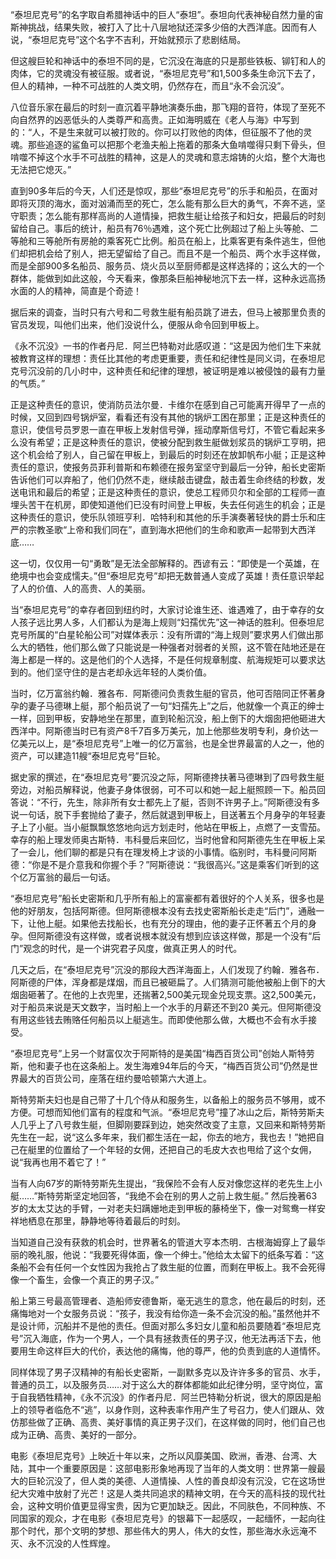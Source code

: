 “泰坦尼克号”的名字取自希腊神话中的巨人“泰坦”。泰坦向代表神秘自然力量的宙斯神挑战，结果失败，被打入了比十八层地狱还深多少倍的大西洋底。因而有人说，“泰坦尼克号”这个名字不吉利，开始就预示了悲剧结局。

但这艘巨轮和神话中的泰坦不同的是，它沉没在海底的只是那些铁板、铆钉和人的肉体，它的灵魂没有被征服。或者说，“泰坦尼克号”和1,500多条生命沉下去了，但人的精神，一种不可战胜的人类文明，仍然存在，而且“永不会沉没”。

八位音乐家在最后的时刻一直沉着平静地演奏乐曲，那飞翔的音符，体现了至死不向自然界的凶恶低头的人类尊严和高贵。正如海明威在《老人与海》中写到的：“人，不是生来就可以被打败的。你可以打败他的肉体，但征服不了他的灵魂。那些追逐的鲨鱼可以把那个老渔夫船上拖着的那条大鱼啃噬得只剩下骨头，但啃噬不掉这个水手不可战胜的精神，这是人的灵魂和意志熔铸的火焰，整个大海也无法把它熄灭。”

直到90多年后的今天，人们还是惊叹，那些“泰坦尼克号”的乐手和船员，在面对即将灭顶的海水，面对汹涌而至的死亡，怎么能有那么巨大的勇气，不奔不逃，坚守职责；怎么能有那样高尚的人道情操，把救生艇让给孩子和妇女，把最后的时刻留给自己。事后的统计，船员有76％遇难，这个死亡比例超过了船上头等舱、二等舱和三等舱所有房舱的乘客死亡比例。船员在船上，比乘客更有条件逃生，但他们却把机会给了别人，把无望留给了自己。而且不是一个船员、两个水手这样做，而是全部900多名船员、服务员、烧火员以至厨师都是这样选择的；这么大的一个群体，能做到如此这般，今天看来，像那条巨船神秘地沉下去一样，这种永远高扬水面的人的精神，简直是个奇迹！

据后来的调查，当时只有六号和二号救生艇有船员跳了进去，但马上被那里负责的官员发现，叫他们出来，他们没说什么，便服从命令回到甲板上。

《永不沉没》一书的作者丹尼．阿兰巴特勒对此感叹道：“这是因为他们生下来就被教育这样的理想：责任比其他的考虑更重要，责任和纪律性是同义词，在泰坦尼克号沉没前的几小时中，这种责任和纪律的理想，被证明是难以被侵蚀的最有力量的气质。”

正是这种责任的意识，使消防员法尔曼．卡维尔在感到自己可能离开得早了一点的时候，又回到四号锅炉室，看看还有没有其他的锅炉工困在那里；正是这种责任的意识，使信号员罗恩一直在甲板上发射信号弹，摇动摩斯信号灯，不管它看起来多么没有希望；正是这种责任的意识，使被分配到救生艇做划浆员的锅炉工亨明，把这个机会给了别人，自己留在甲板上，到最后的时刻还在放卸帆布小艇；正是这种责任的意识，使报务员菲利普斯和布赖德在报务室坚守到最后一分钟，船长史密斯告诉他们可以弃船了，他们仍然不走，继续敲击键盘，敲击着生命终结的秒数，发送电讯和最后的希望；正是这种责任的意识，使总工程师贝尔和全部的工程师一直埋头苦干在机房，即使知道他们已没有时间登上甲板，失去任何逃生的机会；正是这种责任的意识，使乐队领班亨利．哈特利和其他的乐手演奏著轻快的爵士乐和庄严的宗教圣歌“上帝和我们同在”，直到海水把他们的生命和歌声一起带到大西洋底……

这一切，仅仅用一句“勇敢”是无法全部解释的。西谚有云：“即使是一个英雄，在绝境中也会变成懦夫。”但“泰坦尼克号”却把无数普通人变成了英雄！责任意识举起了人的价值、人的高贵、人的美丽。

当“泰坦尼克号”的幸存者回到纽约时，大家讨论谁生还、谁遇难了，由于幸存的女人孩子远比男人多，人们都认为是海上规则“妇孺优先”这一神话的胜利。但泰坦尼克号所属的“白星轮船公司”对媒体表示：没有所谓的“海上规则”要求男人们做出那么大的牺牲，他们那么做了只能说是一种强者对弱者的关照，这不管在陆地还是在海上都是一样的。这是他们的个人选择，不是任何规章制度、航海规矩可以要求达到的。他们坚守住的是古老却永远年轻的人类价值。

当时，亿万富翁约翰．雅各布．阿斯德问负责救生艇的官员，他可否陪同正怀著身孕的妻子马德琳上艇，那个船员说了一句“妇孺先上”之后，他就像一个真正的绅士一样，回到甲板，安静地坐在那里，直到轮船沉没，船上倒下的大烟囱把他砸进大西洋中。阿斯德当时已有资产8千7百多万美元，加上他那些发明专利，身价达一亿美元以上，是“泰坦尼克号”上唯一的亿万富翁，也是全世界最富的人之一，他的资产，可以建造11艘“泰坦尼克号”巨轮。

据史家的撰述，在“泰坦尼克号”要沉没之际，阿斯德搀扶著马德琳到了四号救生艇旁边，对船员解释说，他妻子身体很弱，可不可以和她一起上艇照顾一下。船员回答说：“不行，先生，除非所有女士都先上了艇，否则不许男子上。”阿斯德没有多说一句话，脱下手套抛给了妻子，然后就退到甲板上，目送著五个月身孕的年轻妻子上了小艇。当小艇飘飘悠悠地向远方划走时，他站在甲板上，点燃了一支雪茄。幸存的船上理发师奥古斯特．韦科曼后来回忆，当时他曾和阿斯德先生在甲板上呆了一会儿，他们聊的都是只有在理发椅上才谈的小事情。临别时，韦科曼问阿斯德：“你是不是介意我和你握个手？”阿斯德说：“我很高兴。”这是乘客们听到的这个亿万富翁的最后一句话。

“泰坦尼克号”船长史密斯和几乎所有船上的富豪都有着很好的个人关系，很多也是他的好朋友，包括阿斯德。但阿斯德根本没有去找史密斯船长走走“后门”，通融一下，让他上艇。如果他去找船长，也有充分的理由，他的妻子正怀著五个月的身孕。但阿斯德没有这样做，或者说根本就没有想到应该这样做，那是一个没有“后门”观念的时代，是一个讲究君子风度，做真正男人的时代。

几天之后，在“泰坦尼克号”沉没的那段大西洋海面上，人们发现了约翰．雅各布．阿斯德的尸体，浑身都是煤烟，而且已被砸扁了。人们猜测可能他被船上倒下的大烟囱砸著了。在他的上衣兜里，还揣著2,500美元现金兑现支票。这2,500美元，对于船员来说是天文数字，当时船上一个水手的月薪还不到20 美元。但阿斯德没有用这些钱去贿赂任何船员以上艇逃生。而即使他那么做，大概也不会有水手接受。

“泰坦尼克号”上另一个财富仅次于阿斯特的是美国“梅西百货公司”创始人斯特劳斯，他和妻子也在这条船上。发生海难94年后的今天，“梅西百货公司”仍然是世界最大的百货公司，座落在纽约曼哈顿第六大道上。

斯特劳斯夫妇也是自己带了十几个侍从和服务生，以备船上的服务员不够用，或不方便。可想而知他们富有的程度和气派。“泰坦尼克号”撞了冰山之后，斯特劳斯夫人几乎上了八号救生艇，但脚刚要踩到边，她突然改变了主意，又回来和斯特劳斯先生在一起，说“这么多年来，我们都生活在一起，你去的地方，我也去！”她把自己在艇里的位置给了一个年轻的女佣，还把自己的毛皮大衣也甩给了这个女佣，说“我再也用不着它了！”

当有人向67岁的斯特劳斯先生提出，“我保险不会有人反对像您这样的老先生上小艇……”斯特劳斯坚定地回答，“我绝不会在别的男人之前上救生艇。” 然后挽著63岁的太太艾达的手臂，一对老夫妇蹒姗地走到甲板的藤椅坐下，像一对鸳鸯一样安祥地栖息在那里，静静地等待着最后的时刻。

当知道自己没有获救的机会时，世界著名的管道大亨本杰明．古根海姆穿上了最华丽的晚礼服，他说：“我要死得体面，像一个绅士。”他给太太留下的纸条写着：“这条船不会有任何一个女性因为我抢占了救生艇的位置，而剩在甲板上。我不会死得像一个畜生，会像一个真正的男子汉。”

船上第三号最高管理者、造船师安德鲁斯，毫无逃生的意念，他在最后的时刻，还痛悔地对一个女服务员说：“孩子，我没有给你造一条不会沉没的船。”虽然他并不是设计师，沉船并不是他的责任。但面对那么多妇女儿童和船员要随着“泰坦尼克号”沉入海底，作为一个男人，一个具有拯救责任的男子汉，他无法再活下去，他要用生命这样巨大的代价，表达他的痛悔，他的尊严，他的负责到底的人道情怀。

同样体现了男子汉精神的有船长史密斯，一副默多克以及许许多多的官员、水手，普通的员工，以及服务员……对于这么大的群体都能如此纪律分明，坚守岗位，富于自我牺牲精神，《永不沉没》的作者丹尼．阿兰巴特勒分析说，很大的原因是船上的领导者临危不“逃”，以身作则，这种表率作用产生了号召力，使人们跟从、效仿那些做了正确、高贵、美好事情的真正男子汉们，在这样做的同时，他们自己也成为正确、高贵、美好的一部分。

电影《泰坦尼克号》上映近十年以来，之所以风靡美国、欧洲，香港、台湾、大陆，其中一个重要原因是：这部电影形象地再现了当年的人类文明：世界第一艘最大的巨轮沉没了，但人类的美德、人道情操、人性的善良却没有沉没，它在这场世纪大灾难中放射了光芒！这是人类共同追求的精神文明，在今天的高科技的现代社会，这种文明价值更显得宝贵，因为它更加缺乏。因此，不同肤色，不同种族、不同国家的观众，才在电影《泰坦尼克号》的银幕下一起感叹，一起缅怀，一起向往那个时代，那个文明的梦想、那些伟大的男人，伟大的女性，那些海水永远淹不灭、永不沉没的人性辉煌。